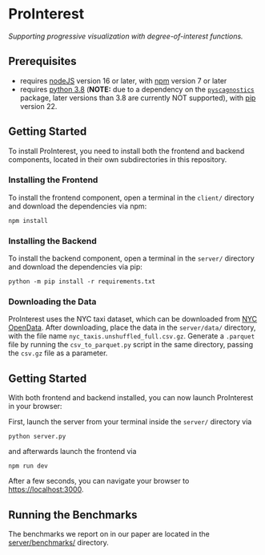 # ProInterest

_Supporting progressive visualization with degree-of-interest functions._

## Prerequisites

- requires [nodeJS](https://nodejs.org/en/blog/release/v16.0.0/) version 16 or later, with [npm](https://www.npmjs.com/) version 7 or later
- requires [python 3.8](https://www.python.org/downloads/release/python-380/) (**NOTE:** due to a dependency on the [`pyscagnostics`](https://pypi.org/project/pyscagnostics/) package, later versions than 3.8 are currently NOT supported), with [pip]() version 22.

## Getting Started

To install ProInterest, you need to install both the frontend and backend components, located in their own subdirectories in this repository.

### Installing the Frontend

To install the frontend component, open a terminal in the `client/` directory and download the dependencies via npm:

```
npm install
```

### Installing the Backend

To install the backend component, open a terminal in the `server/` directory and download the dependencies via pip:

```
python -m pip install -r requirements.txt
```

### Downloading the Data

ProInterest uses the NYC taxi dataset, which can be downloaded from [NYC OpenData](https://data.cityofnewyork.us/Transportation/2018-Yellow-Taxi-Trip-Data/t29m-gskq). After downloading, place the data in the `server/data/` directory, with the file name `nyc_taxis.unshuffled_full.csv.gz`. Generate a `.parquet` file by running the `csv_to_parquet.py` script in the same directory, passing the `csv.gz` file as a parameter.

## Getting Started

With both frontend and backend installed, you can now launch ProInterest in your browser:

First, launch the server from your terminal inside the `server/` directory via

```
python server.py
```

and afterwards launch the frontend via

```
npm run dev
```

After a few seconds, you can navigate your browser to [https://localhost:3000](https://localhost:3000).

## Running the Benchmarks

The benchmarks we report on in our paper are located in the [server/benchmarks/](./server/benchmarks/) directory.
